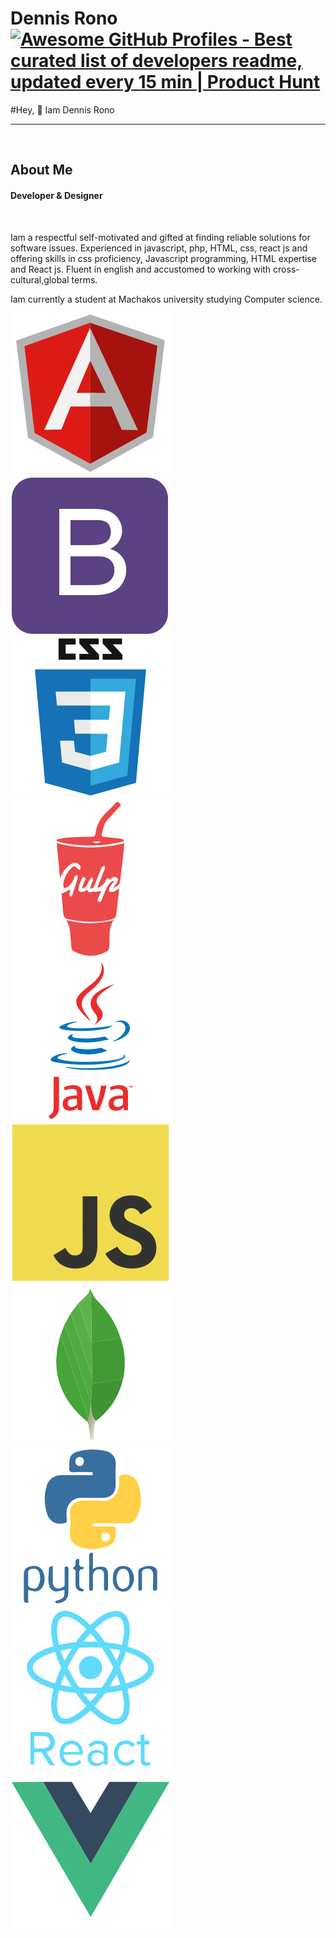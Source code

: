 <h1>Dennis Rono
<a href="https://www.producthunt.com/posts/awesome-github-profiles?utm_source=badge-featured&utm_medium=badge&utm_souce=badge-awesome-github-profiles" target="_blank"><img src="https://api.producthunt.com/widgets/embed-image/v1/featured.svg?post_id=277987&theme=light" alt="Awesome GitHub Profiles - Best curated list of developers readme, updated every 15 min | Product Hunt" style="width: 200px; height: 44px;" width="200" height="44" /></a>
</h1>
#Hey, 👋 Iam Dennis Rono
<hr>
<br>
<h2>About Me</h2>
<h4>Developer & Designer</h4>
<br>
<p>
Iam a respectful self-motivated and gifted at finding reliable solutions for software issues. Experienced in javascript, php, HTML, css, react js and offering skills in css proficiency, Javascript programming, HTML expertise and React js. Fluent in english and accustomed to working with cross-cultural,global terms.
</p>
<p>Iam currently a student at Machakos university studying Computer science.</p>
<img src="./img/angularjs-original.svg" alt="">
<img src="./img/bootstrap-plain.svg" alt="">
<img src="./img/css3-original-wordmark.svg" alt="">
<img src="./img/gulp-plain.svg" alt="">
<img src="./img/java-original-wordmark.svg" alt="">
<img src="./img/javascript-original.svg" alt="">
<img src="./img/mongodb-original.svg" alt="">
<img src="./img/python-original-wordmark.svg" alt="">
<img src="./img/react-original-wordmark.svg" alt="">
<img src="./img/vuejs-original.svg" alt="">
